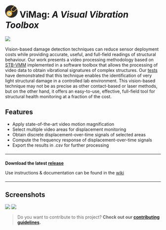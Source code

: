 
# <img title="Logo" alt="Logo: A tuning fork with an eye" src="./img/icon.svg" width="40px"></img>    ViMag: *A Visual Vibration Toolbox*

<a href="https://joss.theoj.org/papers/a0149e43cf19bbafe1cb9eecdcde6189"><img src="https://joss.theoj.org/papers/a0149e43cf19bbafe1cb9eecdcde6189/status.svg"></a>

Vision-based damage detection techniques can reduce sensor deployment costs while providing accurate, useful, and full-field readings of structural behaviour. Our work presents a video processing methodology based on [STB-VMM](https://github.com/RLado/STB-VMM) implemented in a software toolbox that allows the processing of video data to obtain vibrational signatures of complex structures. Our [tests](https://doi.org/10.1016/j.measurement.2022.112218) have demonstrated that this technique enables the identification of very light structural damage in a controlled lab environment. This vision-based technique may not be as precise as other contact-based or laser methods, but on the other hand, it offers an easy-to-use, effective, full-field tool for structural health monitoring at a fraction of the cost.

## Features
- Apply state-of-the-art video motion magnification
- Select multiple video areas for displacement monitoring
- Obtain discrete displacement-over-time signals of selected areas
- Compute the frequency response of displacement-over-time signals
- Export the results in .csv for further processing

<hr style="margin-top: 20px; margin-bottom: 20px;">

**Download the latest [release](https://github.com/RLado/ViMag/releases)**

Use instructions & documentation can be found in the [wiki](https://github.com/RLado/ViMag/wiki)

<hr style="margin-top: 20px; margin-bottom: 20px;">

## Screenshots
<img src="https://user-images.githubusercontent.com/25719985/203531284-d5542d4e-17af-4665-8d01-5761acf24d18.png" width="600px"></img>
<img src="https://user-images.githubusercontent.com/25719985/203725691-4490ef65-d695-4be2-b7f8-641c286abebe.png" width="600px"></img>

> Do you want to contribute to this project? 
> **Check out our [contributing guidelines](https://github.com/RLado/ViMag/blob/master/CONTRIBUTING.md).**